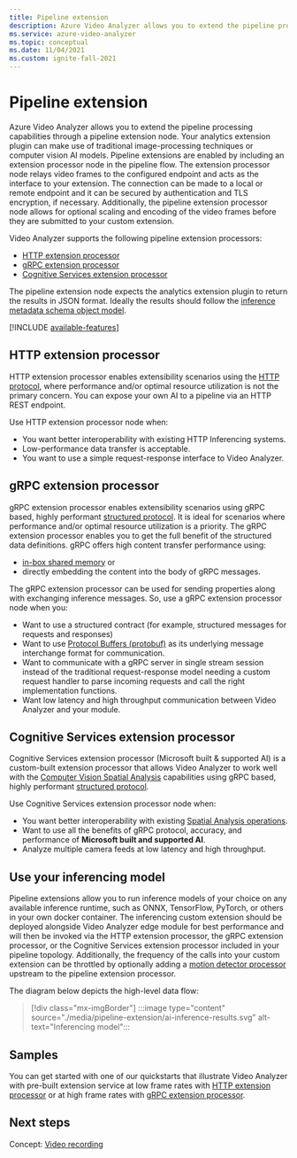 ```yaml
---
title: Pipeline extension 
description: Azure Video Analyzer allows you to extend the pipeline processing capabilities through a pipeline extension node. This article describes the pipeline extension node.
ms.service: azure-video-analyzer
ms.topic: conceptual
ms.date: 11/04/2021
ms.custom: ignite-fall-2021
---
```


# Pipeline extension

Azure Video Analyzer allows you to extend the pipeline processing capabilities through a pipeline extension node. Your analytics extension plugin can make use of traditional image-processing techniques or computer vision AI models. Pipeline extensions are enabled by including an extension processor node in the pipeline flow. The extension processor node relays video frames to the configured endpoint and acts as the interface to your extension. The connection can be made to a local or remote endpoint and it can be secured by authentication and TLS encryption, if necessary. Additionally, the pipeline extension processor node allows for optional scaling and encoding of the video frames before they are submitted to your custom extension.

Video Analyzer supports the following pipeline extension processors:

* [HTTP extension processor](pipeline.md#http-extension-processor) 
* [gRPC extension processor](pipeline.md#grpc-extension-processor)
* [Cognitive Services extension processor](pipeline.md#cognitive-services-extension-processor)

The pipeline extension node expects the analytics extension plugin to return the results in JSON format. Ideally the results should follow the [inference metadata schema object model](inference-metadata-schema.md).

[!INCLUDE [available-features](./includes/available-features.md)]

## HTTP extension processor

HTTP extension processor enables extensibility scenarios using the [HTTP protocol](http-extension-protocol.md), where performance and/or optimal resource utilization is not the primary concern. You can expose your own AI to a pipeline via an HTTP REST endpoint.

Use HTTP extension processor node when:

* You want better interoperability with existing HTTP Inferencing systems.
* Low-performance data transfer is acceptable.
* You want to use a simple request-response interface to Video Analyzer.

## gRPC extension processor

gRPC extension processor enables extensibility scenarios using gRPC based, highly performant [structured protocol](grpc-extension-protocol.md). It is ideal for scenarios where performance and/or optimal resource utilization is a priority. The gRPC extension processor enables you to get the full benefit of the structured data definitions. gRPC offers high content transfer performance using:

* [in-box shared memory](https://en.wikipedia.org/wiki/Shared_memory) or
* directly embedding the content into the body of gRPC messages.

The gRPC extension processor can be used for sending properties along with exchanging inference messages. So, use a gRPC extension processor node when you:

* Want to use a structured contract (for example, structured messages for requests and responses)
* Want to use [Protocol Buffers (protobuf)](https://developers.google.com/protocol-buffers) as its underlying message interchange format for communication.
* Want to communicate with a gRPC server in single stream session instead of the traditional request-response model needing a custom request handler to parse incoming requests and call the right implementation functions.
* Want low latency and high throughput communication between Video Analyzer and your module.

## Cognitive Services extension processor

Cognitive Services extension processor (Microsoft built & supported AI) is a custom-built extension processor that allows Video Analyzer to work well with the [Computer Vision Spatial Analysis](../../cognitive-services/computer-vision/overview.md) capabilities using gRPC based, highly performant [structured protocol](grpc-extension-protocol.md). 

Use Cognitive Services extension processor node when:

* You want better interoperability with existing [Spatial Analysis operations](../../cognitive-services/computer-vision/intro-to-spatial-analysis-public-preview.md).
* Want to use all the benefits of gRPC protocol, accuracy, and performance of **Microsoft built and supported AI**.
* Analyze multiple camera feeds at low latency and high throughput.

## Use your inferencing model

Pipeline extensions allow you to run inference models of your choice on any available inference runtime, such as ONNX, TensorFlow, PyTorch, or others in your own docker container. The inferencing custom extension should be deployed alongside Video Analyzer  edge module for best performance and will then be invoked via the HTTP extension processor, the gRPC extension processor, or the Cognitive Services extension processor included in your pipeline topology. Additionally, the frequency of the calls into your custom extension can be throttled by optionally adding a [motion detector processor](pipeline.md#motion-detection-processor) upstream to the pipeline extension processor.

The diagram below depicts the high-level data flow:

> [!div class="mx-imgBorder"]
> :::image type="content" source="./media/pipeline-extension/ai-inference-results.svg" alt-text="Inferencing model":::
 
## Samples

You can get started with one of our quickstarts that illustrate Video Analyzer with pre-built extension service at low frame rates with [HTTP extension processor](pipeline.md#http-extension-processor) or at high frame rates with [gRPC extension processor](pipeline.md#grpc-extension-processor).

## Next steps 

Concept: [Video recording](video-recording.md)
